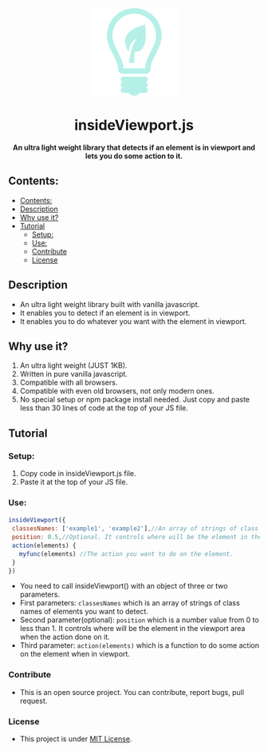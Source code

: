  <div align="center">
 <img width="175px" height="175px" src="https://github.com/Islam888/insideViewport.js/blob/master/img/logo%20(1).png">
</div>
<h1 align="center">insideViewport.js</h1>
  <p align="center"><b>An ultra light weight library that detects if an element is in viewport and lets you do some action to it.</b></p>


## Contents:

- [Contents:](#contents)
- [Description](#description)
- [Why use it?](#why-use-it)
- [Tutorial](#tutorial)
  - [Setup:](#setup)
  - [Use:](#use)
  - [Contribute](#contribute)
  - [License](#license)


## Description

- An ultra light weight library built with vanilla javascript.
- It enables you to detect if an element is in viewport.
- It enables you to do whatever you want with the element in viewport.


## Why use it?

1. An ultra light weight (JUST 1KB).
2. Written in pure vanilla javascript.
3. Compatible with all browsers.
4. Compatible with even old browsers, not only modern ones.
5. No special setup or npm package install needed. Just copy and paste less than 30 lines of code at the top of your JS file.


## Tutorial

 ### Setup:
 1. Copy code in insideViewport.js file.
 2. Paste it at the top of your JS file.
 
 ### Use:

 ```javascript
insideViewport({
  classesNames: ['example1', 'example2'],//An array of strings of class name(s).
  position: 0.5,//Optional. It controls where will be the element in the viewport area when the action done on it.
  action(elements) {
    myfunc(elements) //The action you want to do on the element.
  }
})
```
- You need to call insideViewport() with an object of three or two parameters.
- First parameters: `classesNames` which is an array of strings of class names of elements you want to detect.
- Second parameter(optional): `position` which is a number value from 0 to less than 1. It controls where will be the element in the viewport area when the action done on it.
- Third parameter: `action(elements)` which is a function to do some action on the element when in viewport.


### Contribute

- This is an open source project. You can contribute, report bugs, pull request.


### License

- This project is under [MIT License](https://github.com/Islam888/insideViewport.js/blob/master/LICENSE).
